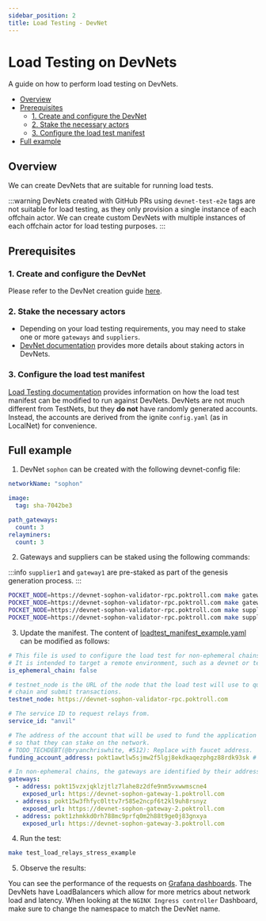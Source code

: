 ```yaml
---
sidebar_position: 2
title: Load Testing - DevNet
---
```


# Load Testing on DevNets <!-- omit in toc -->

A guide on how to perform load testing on DevNets.

- [Overview](#overview)
- [Prerequisites](#prerequisites)
  - [1. Create and configure the DevNet](#1-create-and-configure-the-devnet)
  - [2. Stake the necessary actors](#2-stake-the-necessary-actors)
  - [3. Configure the load test manifest](#3-configure-the-load-test-manifest)
- [Full example](#full-example)

## Overview

We can create DevNets that are suitable for running load tests.

:::warning
DevNets created with GitHub PRs using `devnet-test-e2e` tags are not suitable for load testing, as they only provision a
single instance of each offchain actor. We can create custom DevNets with multiple instances of each offchain actor for load testing purposes.
:::

## Prerequisites

### 1. Create and configure the DevNet

Please refer to the DevNet creation guide [here](../networks/devnet.md#how-to-create).

### 2. Stake the necessary actors

- Depending on your load testing requirements, you may need to stake one or more `gateways` and `suppliers`.
- [DevNet documentation](../networks/devnet.md#stake-actors) provides more details about staking actors in DevNets.

### 3. Configure the load test manifest

[Load Testing documentation](./load_testing.md#manifest-modification) provides information on how the load test manifest
can be modified to run against DevNets. DevNets are not much different from TestNets, but they **do not** have randomly
generated accounts. Instead, the accounts are derived from the ignite `config.yaml` (as in LocalNet) for convenience.

## Full example

1. DevNet `sophon` can be created with the following devnet-config file:

```yaml
networkName: "sophon"

image:
  tag: sha-7042be3

path_gateways:
  count: 3
relayminers:
  count: 3
```

2. Gateways and suppliers can be staked using the following commands:

:::info
`supplier1` and `gateway1` are pre-staked as part of the genesis generation process.
:::

```bash
POCKET_NODE=https://devnet-sophon-validator-rpc.poktroll.com make gateway2_stake
POCKET_NODE=https://devnet-sophon-validator-rpc.poktroll.com make gateway3_stake
POCKET_NODE=https://devnet-sophon-validator-rpc.poktroll.com make supplier2_stake
POCKET_NODE=https://devnet-sophon-validator-rpc.poktroll.com make supplier3_stake
```

3. Update the manifest. The content of
[loadtest_manifest_example.yaml](https://github.com/pokt-network/poktroll/blob/main/load-testing/loadtest_manifest_example.yaml)
can be modified as follows:

```yaml
# This file is used to configure the load test for non-ephemeral chains.
# It is intended to target a remote environment, such as a devnet or testnet.
is_ephemeral_chain: false

# testnet_node is the URL of the node that the load test will use to query the
# chain and submit transactions.
testnet_node: https://devnet-sophon-validator-rpc.poktroll.com

# The service ID to request relays from.
service_id: "anvil"

# The address of the account that will be used to fund the application accounts
# so that they can stake on the network.
# TODO_TECHDEBT(@bryanchriswhite, #512): Replace with faucet address.
funding_account_address: pokt1awtlw5sjmw2f5lgj8ekdkaqezphgz88rdk93sk # address for faucet account

# In non-ephemeral chains, the gateways are identified by their addresses.
gateways:
  - address: pokt15vzxjqklzjtlz7lahe8z2dfe9nm5vxwwmscne4
    exposed_url: https://devnet-sophon-gateway-1.poktroll.com
  - address: pokt15w3fhfyc0lttv7r585e2ncpf6t2kl9uh8rsnyz
    exposed_url: https://devnet-sophon-gateway-2.poktroll.com
  - address: pokt1zhmkkd0rh788mc9prfq0m2h88t9ge0j83gnxya
    exposed_url: https://devnet-sophon-gateway-3.poktroll.com
```

4. Run the test:

```bash
make test_load_relays_stress_example
```

5. Observe the results:

You can see the performance of the requests on [Grafana dashboards](https://grafana.poktroll.com/d/nginx/nginx-ingress-controller).
The DevNets have LoadBalancers which allow for more metrics about network load and latency. When looking
at the `NGINX Ingress controller` Dashboard, make sure to change the namespace to match the DevNet name.